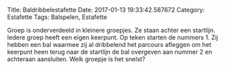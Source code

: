 Title: Baldribbelestafette
Date: 2017-01-13 19:33:42.587672
Category: Estafette
Tags: Balspelen, Estafette

Groep is onderverdeeld in kleinere groepjes. Ze staan achter een startlijn. Iedere groep heeft een eigen keerpunt. Op teken starten de nummers 1. Zij hebben een bal waarmee zij al dribbelend het parcours afleggen om het keerpunt heen terug naar de startlijn de bal overgeven aan nummer 2 en achteraan aansluiten. Welk groepje is het snelst?